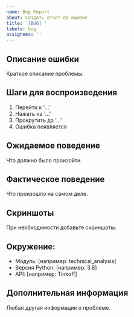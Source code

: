 ```yaml
---
name: Bug Report
about: Создать отчет об ошибке
title: '[BUG] '
labels: bug
assignees: ''
---
```


## Описание ошибки
Краткое описание проблемы.

## Шаги для воспроизведения
1. Перейти к '...'
2. Нажать на '...'
3. Прокрутить до '...'
4. Ошибка появляется

## Ожидаемое поведение
Что должно было произойти.

## Фактическое поведение
Что произошло на самом деле.

## Скриншоты
При необходимости добавьте скриншоты.

## Окружение:
- Модуль: [например: technical_analysis]
- Версия Python: [например: 3.8]
- API: [например: Tinkoff]

## Дополнительная информация
Любая другая информация о проблеме.

